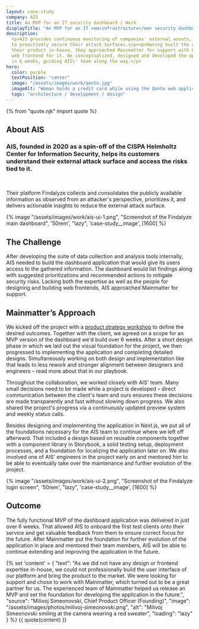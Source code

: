 ```yaml
---
layout: case-study
company: AIS
title: An MVP for an IT security dashboard | Work
displayTitle: "An MVP for an IT <em>infrastructure</em> security dashboard"
description:
  <p>AIS provides continuous monitoring of companies' external assets, allowing
  to proactively secure their attack surfaces.</p><p>Having built the core of
  their product in-house, they approached Mainmatter for support with building a
  web frontend for it. We conceptualized, designed and developed the application
  in 6 weeks, guiding AIS\' team along the way.</p>
hero:
  color: purple
  textPosition: "center"
  image: "/assets/images/work/qonto.jpg"
  imageAlt: "Woman holds a credit card while using the Qonto web application"
  tags: "architecture / development / design"
---
```


{% from "quote.njk" import quote %}

<div class="case-study__section">
  <h2 class="case-study__heading h5">About AIS</h2>
  <div class="case-study__text">
    <h3 class="h4">AIS, founded in 2020 as a spin-off of the CISPA Helmholtz Center for Information Security, helps its customers understand their external attack surface and access the risks tied to it.</h3><br>
    <p>Their platform Findalyze collects and consolidates the publicly available information as observed from an attacker's perspective, prioritizes it, and delivers actionable insights to reduce the external attack surface.</p>
  </div>
</div>

<div class="case-study__image-wrapper">
  {% image "/assets/images/work/ais-ui-1.png", "Screenshot of the Findalyze main dashboard", '50rem', "lazy", 'case-study__image', [1600] %}
</div>

<div class="case-study__section">
  <h2 class="case-study__heading h5">The Challenge</h2>
  <div class="case-study__text">
    <p>After developing the suite of data collection and analysis tools internally, AIS needed to build the dashboard application that would give its users access to the gathered information. The dashboard would list findings along with suggested prioritizations and recommended actions to mitigate security risks. Lacking both the expertise as well as the people for designing and building web frontends, AIS approached Mainmatter for support.</p>
  </div>
</div>

<div class="case-study__section">
  <h2 class="case-study__heading h5">Mainmatter’s Approach</h2>
  <div class="case-study__text">
    <p>We kicked off the project with a <a href="/services/workshops/digital-product-strategy/">product strategy workshop</a> to define the desired outcomes. Together with the client, we agreed on a scope for an MVP version of the dashboard we'd build over 6 weeks. After a short design phase in which we laid out the visual foundation for the project, we then progressed to implementing the application and completing detailed designs. Simultaneously working on both design and implementation like that leads to less rework and stronger alignment between designers and engineers – read more about that in our playbook.</p>
    <p>Throughout the collaboration, we worked closely with AIS' team. Many small decisions need to be made while a project is developed – direct communication between the client's team and ours ensures these decisions are made transparently and fast without slowing down progress. We also shared the project's progress via a continuously updated preview system and weekly status calls.</p>
    <p>Besides designing and implementing the application in Next.js, we put all of the foundations necessary for the AIS team to continue where we left off afterward. That included a design based on reusable components together with a component library in Storybook, a solid testing setup, deployment processes, and a foundation for localizing the application later on. We also involved one of AIS' engineers in the project early on and mentored him to be able to eventually take over the maintenance and further evolution of the project.</p>
  </div>
</div>

<div class="case-study__image-wrapper">
  {% image "/assets/images/work/ais-ui-2.png", "Screenshot of the Findalyze login screen", '50rem', "lazy", 'case-study__image', [1600] %}
</div>

<div class="case-study__section">
  <h2 class="case-study__heading h5">Outcome</h2>
  <div class="case-study__text">
    <p>The fully functional MVP of the dashboard application was delivered in just over 6 weeks. That allowed AIS to onboard the first test clients onto their service and get valuable feedback from them to ensure correct focus for the future. After Mainmatter put the foundation for further evolution of the application in place and mentored their team members, AIS will be able to continue extending and improving the application in the future.</p>
  </div>
</div>

{% set 'content' = {
  "text": "As we did not have any design or frontend expertise in-house, we could not professionally build the user interface of our platform and bring the product to the market. We were looking for support and chose to work with Mainmatter, which turned out to be a great partner for us. The experienced team of Mainmatter helped us release an MVP and set the foundation for developing the application in the future.",
  "source": "Milivoj Simeonovski, Chief Product Officer (Founding)",
  "image": "/assets/images/photos/milivoj-simeonovski.png",
  "alt": "Milivoj Simeonovski smiling at the camera wearing a red sweater",
  "loading": "lazy"
} %} {{ quote(content) }}
